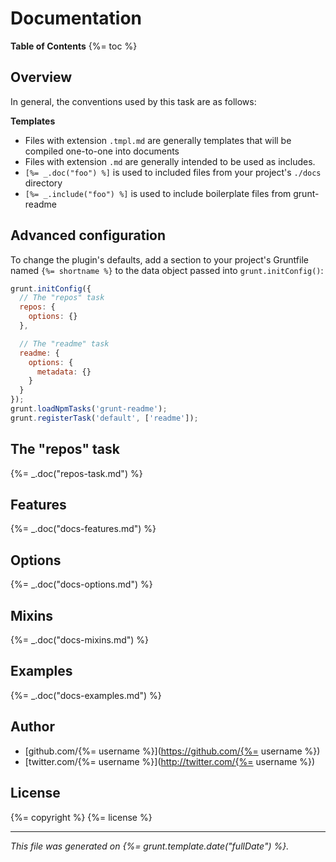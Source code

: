 # Documentation

**Table of Contents**
{%= toc %}

## Overview
In general, the conventions used by this task are as follows:

**Templates**
* Files with extension `.tmpl.md` are generally templates that will be compiled one-to-one into documents
* Files with extension `.md` are generally intended to be used as includes.
* `[%= _.doc("foo") %]` is used to included files from your project's `./docs` directory
* `[%= _.include("foo") %]` is used to include boilerplate files from grunt-readme

## Advanced configuration
To change the plugin's defaults, add a section to your project's Gruntfile named `{%= shortname %}` to the data object passed into `grunt.initConfig()`:

```js
grunt.initConfig({
  // The "repos" task
  repos: {
    options: {}
  },

  // The "readme" task
  readme: {
    options: {
      metadata: {}
    }
  }
});
grunt.loadNpmTasks('grunt-readme');
grunt.registerTask('default', ['readme']);
```
## The "repos" task
{%= _.doc("repos-task.md") %}

## Features
{%= _.doc("docs-features.md") %}

## Options
{%= _.doc("docs-options.md") %}

## Mixins
{%= _.doc("docs-mixins.md") %}

## Examples
{%= _.doc("docs-examples.md") %}

## Author

+ [github.com/{%= username %}](https://github.com/{%= username %})
+ [twitter.com/{%= username %}](http://twitter.com/{%= username %})

## License
{%= copyright %}
{%= license %}

***

_This file was generated on {%= grunt.template.date("fullDate") %}._


[grunt]: http://gruntjs.com/
[Getting Started]: https://github.com/gruntjs/grunt/blob/devel/docs/getting_started.md
[package.json]: https://npmjs.org/doc/json.html

